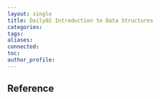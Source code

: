 ```yaml
---
layout: single
title: Daily02 Introduction to Data Structures
categories: 
tags: 
aliases: 
connected: 
toc: 
author_profile:
---
```











## Reference

